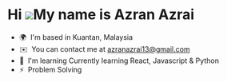 Hi ![](https://user-images.githubusercontent.com/18350557/176309783-0785949b-9127-417c-8b55-ab5a4333674e.gif)My name is Azran Azrai
===================================================================================================================================

*   🌍  I'm based in Kuantan, Malaysia
*   ✉️  You can contact me at [azranazrai13@gmail.com](mailto:azranazrai13@gmail.com)
*   🧠  I'm learning Currently learning React, Javascript & Python
*   ⚡  Problem Solving
  
                    
                 
               
